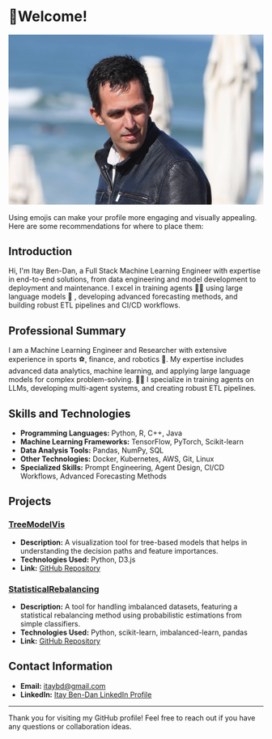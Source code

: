 <!--
!# PersonalViews
!# My views regarding different aspects of life.  Trying to reflect data centric approach together with robust reasoning methods 
-->

# 🙋Welcome!
![Profile Photo](https://github.com/bdi2357/bdi2357/blob/main/itay_2.jpg) <!-- Replace with your actual photo URL -->

Using emojis can make your profile more engaging and visually appealing. Here are some recommendations for where to place them:

## Introduction
Hi, I'm Itay Ben-Dan, a Full Stack Machine Learning Engineer with expertise in end-to-end solutions, from data engineering and model development to deployment and maintenance. I excel in training agents 🕵️‍♂️  using large language models 🦙 , developing advanced forecasting methods, and building robust ETL pipelines and CI/CD workflows. 

## Professional Summary
I am a Machine Learning Engineer and Researcher with extensive experience in sports ⚽, finance, and robotics 🤖.  My expertise includes advanced data analytics, machine learning, and applying large language models for complex problem-solving. 🧠🔧 I specialize in training agents on LLMs, developing multi-agent systems, and creating robust ETL pipelines. 

## Skills and Technologies
- **Programming Languages:** Python, R, C++, Java
- **Machine Learning Frameworks:** TensorFlow, PyTorch, Scikit-learn
- **Data Analysis Tools:** Pandas, NumPy, SQL
- **Other Technologies:** Docker, Kubernetes, AWS, Git, Linux
- **Specialized Skills:** Prompt Engineering, Agent Design, CI/CD Workflows, Advanced Forecasting Methods

## Projects

### [TreeModelVis](https://github.com/bdi2357/TreeModelVis)
- **Description:** A visualization tool for tree-based models that helps in understanding the decision paths and feature importances.
- **Technologies Used:** Python, D3.js
- **Link:** [GitHub Repository](https://github.com/bdi2357/TreeModelVis)
### [StatisticalRebalancing](https://github.com/bdi2357/StatisticalRebalancing)
- **Description:** A tool for handling imbalanced datasets, featuring a statistical rebalancing method using probabilistic estimations from simple classifiers.
- **Technologies Used:** Python, scikit-learn, imbalanced-learn, pandas
- **Link:** [GitHub Repository](https://github.com/bdi2357/StatisticalRebalancing)

## Contact Information
- **Email:** itaybd@gmail.com
- **LinkedIn:** [Itay Ben-Dan LinkedIn Profile](https://www.linkedin.com/in/yourprofile)

---

Thank you for visiting my GitHub profile! Feel free to reach out if you have any questions or collaboration ideas.
